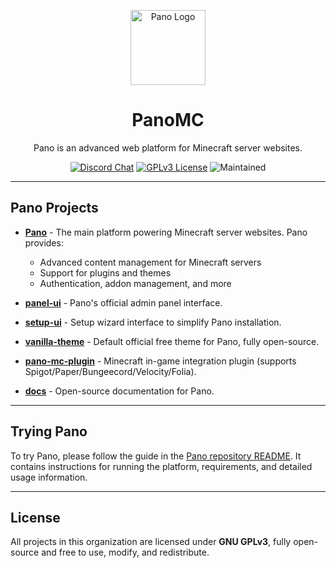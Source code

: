 <p align="center">
  <img width="120" src="https://i.ibb.co/wy0LVmD/Pano-Icon.png" alt="Pano Logo">
</p>

<h1 align="center">PanoMC</h1>

<p align="center">
  Pano is an advanced web platform for Minecraft server websites.
</p>

<p align="center">
  <a href="https://discord.gg/6vVy72wgXT"><img src="https://img.shields.io/badge/Chat-on%20Discord-7289da.svg?style=for-the-badge" alt="Discord Chat"></a>
  <a href="https://github.com/panocms/pano/blob/main/LICENSE"><img src="https://img.shields.io/badge/License-GPLv3-blue?style=for-the-badge" alt="GPLv3 License"></a>
  <img src="https://img.shields.io/maintenance/yes/2026?style=for-the-badge" alt="Maintained">
</p>

---

## Pano Projects

- [**Pano**](https://github.com/panocms/pano) - The main platform powering Minecraft server websites. Pano provides:
  - Advanced content management for Minecraft servers  
  - Support for plugins and themes  
  - Authentication, addon management, and more  

- [**panel-ui**](https://github.com/panocms/panel-ui) - Pano's official admin panel interface.  
- [**setup-ui**](https://github.com/panocms/setup-ui) - Setup wizard interface to simplify Pano installation.  
- [**vanilla-theme**](https://github.com/panocms/vanilla-theme) - Default official free theme for Pano, fully open-source.  
- [**pano-mc-plugin**](https://github.com/panocms/pano-mc-plugin) - Minecraft in-game integration plugin (supports Spigot/Paper/Bungeecord/Velocity/Folia).  
- [**docs**](https://github.com/panocms/docs) - Open-source documentation for Pano.  

---

## Trying Pano
To try Pano, please follow the guide in the [Pano repository README](https://github.com/panocms/pano#trying-pano). It contains instructions for running the platform, requirements, and detailed usage information.

---

## License
All projects in this organization are licensed under **GNU GPLv3**, fully open-source and free to use, modify, and redistribute.
